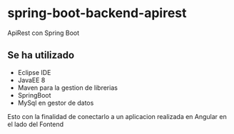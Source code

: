 # spring-boot-backend-apirest
ApiRest con Spring Boot 

## Se ha utilizado 
 * Eclipse IDE  
 * JavaEE 8  
 * Maven para la gestion de librerias  
 * SpringBoot  
 * MySql en gestor de datos  

Esto con la finalidad de conectarlo  a un aplicacion realizada en Angular en el lado del Fontend


